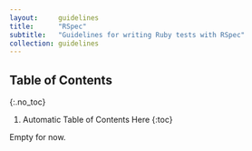 ```yaml
---
layout:     guidelines
title:      "RSpec"
subtitle:   "Guidelines for writing Ruby tests with RSpec"
collection: guidelines
---
```


## Table of Contents
{:.no_toc}

1. Automatic Table of Contents Here
{:toc}

Empty for now.
